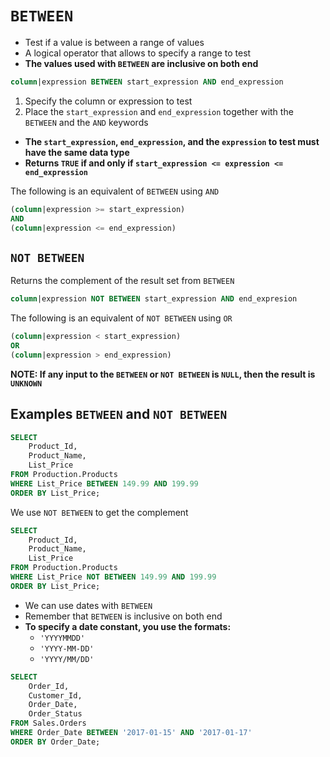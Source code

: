 # `BETWEEN`

- Test if a value is between a range of values
- A logical operator that allows to specify a range to test
- **The values used with `BETWEEN` are inclusive on both end**

```sql
column|expression BETWEEN start_expression AND end_expression
```

1. Specify the column or expression to test
1. Place the `start_expression` and `end_expression` together with the `BETWEEN` and the `AND` keywords

- **The `start_expression`, `end_expression`, and the `expression` to test must have the same data type**
- **Returns `TRUE` if and only if `start_expression <= expression <= end_expression`**

The following is an equivalent of `BETWEEN` using `AND`

```sql
(column|expression >= start_expression)
AND 
(column|expression <= end_expression)
```

## `NOT BETWEEN`

Returns the complement of the result set from `BETWEEN`

```sql
column|expression NOT BETWEEN start_expression AND end_expresion
```

The following is an equivalent of `NOT BETWEEN` using `OR`

```sql
(column|expression < start_expression)
OR 
(column|expression > end_expression)
```

**NOTE: If any input to the `BETWEEN` or `NOT BETWEEN` is `NULL`, then the result is `UNKNOWN`**

## Examples `BETWEEN` and `NOT BETWEEN`

```sql
SELECT 
    Product_Id, 
    Product_Name, 
    List_Price
FROM Production.Products
WHERE List_Price BETWEEN 149.99 AND 199.99
ORDER BY List_Price;
```

We use `NOT BETWEEN` to get the complement

```sql
SELECT 
    Product_Id, 
    Product_Name, 
    List_Price
FROM Production.Products
WHERE List_Price NOT BETWEEN 149.99 AND 199.99
ORDER BY List_Price;
```

- We can use dates with `BETWEEN`
- Remember that `BETWEEN` is inclusive on both end
- **To specify a date constant, you use the formats:** 
  - `'YYYYMMDD'`
  - `'YYYY-MM-DD'`
  - `'YYYY/MM/DD'`

```sql
SELECT 
    Order_Id, 
    Customer_Id, 
    Order_Date, 
    Order_Status
FROM Sales.Orders
WHERE Order_Date BETWEEN '2017-01-15' AND '2017-01-17'
ORDER BY Order_Date;
```
